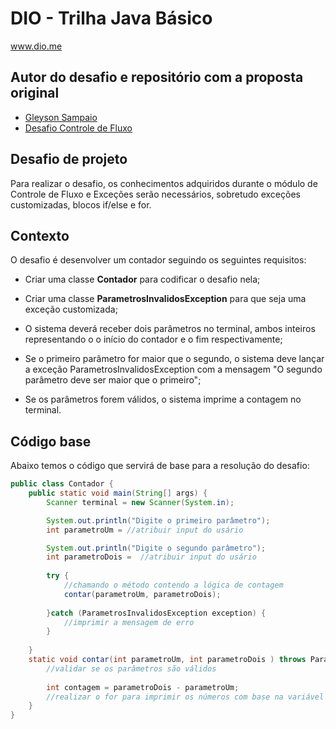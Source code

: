 # DIO - Trilha Java Básico
www.dio.me

## Autor do desafio e repositório com a proposta original
- [Gleyson Sampaio](https://github.com/glysns)
- [Desafio Controle de Fluxo](https://github.com/digitalinnovationone/trilha-java-basico/blob/main/desafios/controle-fluxo)

## Desafio de projeto
Para realizar o desafio, os conhecimentos adquiridos durante o módulo de Controle de Fluxo e Exceções serão necessários, sobretudo exceções customizadas, blocos if/else e for.

## Contexto
O desafio é desenvolver um contador seguindo os seguintes requisitos:

- Criar uma classe **Contador** para codificar o desafio nela;

- Criar uma classe **ParametrosInvalidosException** para que seja uma exceção customizada;

- O sistema deverá receber dois parâmetros no terminal, ambos inteiros representando o o início do contador e o fim respectivamente;

- Se o primeiro parâmetro for maior que o segundo, o sistema deve lançar a exceção ParametrosInvalidosException com a mensagem "O segundo parâmetro deve ser maior que o primeiro";

- Se os parâmetros forem válidos, o sistema imprime a contagem no terminal.

## Código base
Abaixo temos o código que servirá de base para a resolução do desafio:

```java
public class Contador {
	public static void main(String[] args) {
		Scanner terminal = new Scanner(System.in);

		System.out.println("Digite o primeiro parâmetro");
		int parametroUm = //atribuir input do usário

		System.out.println("Digite o segundo parâmetro");
		int parametroDois =  //atribuir input do usário
		
		try {
			//chamando o método contendo a lógica de contagem
			contar(parametroUm, parametroDois);
		
		}catch (ParametrosInvalidosException exception) {
			//imprimir a mensagem de erro
		}
		
	}
	static void contar(int parametroUm, int parametroDois ) throws ParametrosInvalidosException {
		//validar se os parâmetros são válidos
		
		int contagem = parametroDois - parametroUm;
		//realizar o for para imprimir os números com base na variável contagem
	}
}
```